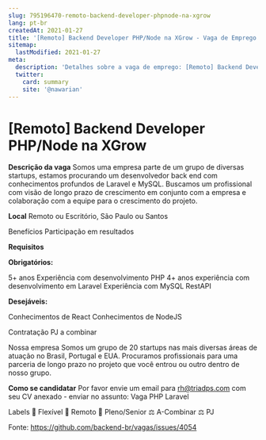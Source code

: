 ```yaml
---
slug: 795196470-remoto-backend-developer-phpnode-na-xgrow
lang: pt-br
createdAt: 2021-01-27
title: '[Remoto] Backend Developer PHP/Node na XGrow - Vaga de Emprego'
sitemap:
  lastModified: 2021-01-27
meta:
  description: 'Detalhes sobre a vaga de emprego: [Remoto] Backend Developer PHP/Node na XGrow'
  twitter:
    card: summary
    site: '@nawarian'
---
```


# [Remoto] Backend Developer PHP/Node na XGrow

**Descrição da vaga**
Somos uma empresa parte de um grupo de diversas startups, estamos procurando um desenvolvedor back end com conhecimentos profundos de Laravel e MySQL. Buscamos um profissional com visão de longo prazo de crescimento em conjunto com a empresa e colaboração com a equipe para o crescimento do projeto.

**Local**
Remoto ou Escritório, São Paulo ou Santos

Benefícios
Participação em resultados

**Requisitos**

**Obrigatórios:**

5+ anos Experiência com desenvolvimento PHP
4+ anos experiência com desenvolvimento em Laravel
Experiência com MySQL
RestAPI

**Desejáveis:**

Conhecimentos de React
Conhecimentos de NodeJS

Contratação
PJ a combinar

Nossa empresa
Somos um grupo de 20 startups nas mais diversas áreas de atuação no Brasil, Portugal e EUA. Procuramos profissionais para uma parceria de longo prazo no projeto que você entrou ou outro dentro de nosso grupo.

**Como se candidatar**
Por favor envie um email para rh@triadps.com com seu CV anexado - enviar no assunto: Vaga PHP Laravel

Labels
🏢 Flexível
🏢 Remoto
👨 Pleno/Senior
⚖️ A-Combinar
⚖️ PJ

Fonte: https://github.com/backend-br/vagas/issues/4054